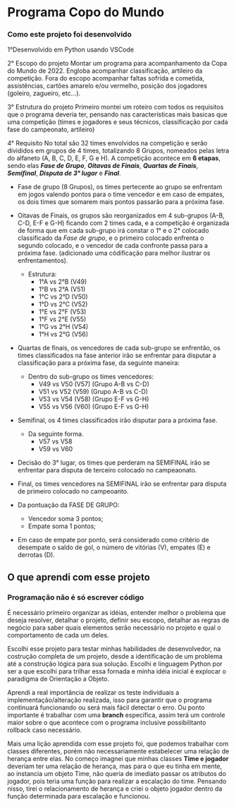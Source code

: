 # Programa Copo do Mundo

### Como este projeto foi desenvolvido

1°Desenvolvido em Python usando VSCode

2° Escopo do projeto
Montar um programa para acompanhamento da Copa do Mundo de 2022. Engloba acompanhar classificação, artileiro da competição. Fora do escopo acompanhar faltas sofrida e cometida, assistências, cartões amarelo e/ou vermelho, posição dos jogadores (goleiro, zagueiro, etc...).

3° Estrutura do projeto
Primeiro montei um roteiro com todos os requisitos que o programa deveria ter, pensando nas características mais basicas que uma competição (times e jogadores e seus técnicos, classificação por cada fase do campeonato, artileiro)

4° Requisito
No total são 32 times envolvidos na competição e serão divididos em grupos de 4 times, totalizando 8 Grupos, nomeados pelas letra do alfaneto (A, B, C, D, E, F, G e H).
A competição acontece em **6 etapas**, sendo elas ***Fase de Grupo***, ***Oitavas de Finais***, ***Quartas de Finais***, ***Semifinal***, ***Disputa de 3° lugar*** e ***Final***.

- Fase de grupo (8 Grupos), os times pertecente ao grupo se enfrentam em jogos valendo pontos para o time vencedor e em caso de empates, os dois times que somarem mais pontos passarão para a próxima fase.

- Oitavas de Finais, os grupos são reorganizados em 4 sub-grupos (A-B, C-D, E-F e G-H) ficando com 2 times cada, e a competição é organizada de forma que em cada sub-grupo irá constar o 1° e o 2° colocado classificado da *Fase de grupo*, e o primeiro colocado enfrenta o segundo colocado, e o vencedor de cada confronte passa para a próxima fase. (adicionado uma códificação para melhor ilustrar os enfrentamentos).
    - Estrutura:
        - 1°A vs 2°B (V49)
        - 1°B vs 2°A (V51)
        - 1°C vs 2°D (V50)
        - 1°D vs 2°C (V52)
        - 1°E vs 2°F (V53)
        - 1°F vs 2°E (V55)
        - 1°G vs 2°H (V54)
        - 1°H vs 2°G (V56)

- Quartas de finais, os vencedores de cada sub-grupo se enfrentão, os times classificados na fase anterior irão se enfrentar para disputar a classificação para a próxima fase, da seguinte maneira:
    - Dentro do sub-grupo os times vencedores:
        - V49 vs V50 (V57) (Grupo A-B vs C-D)
        - V51 vs V52 (V59) (Grupo A-B vs C-D)
        - V53 vs V54 (V58) (Grupo E-F vs G-H)
        - V55 vs V56 (V60) (Grupo E-F vs G-H)
        
- Semifinal, os 4 times classificados irão disputar para a próxima fase.
    - Da seguinte forma.
        - V57 vs V58
        - V59 vs V60
        
- Decisão do 3° lugar, os times que perderam na SEMIFINAL irão se enfrentar para disputa de terceiro colocado no campeaonato.

- Final, os times vencedores na SEMIFINAL irão se enfrentar para disputa de primeiro colocado no campeoanto.
    
- Da pontuação da FASE DE GRUPO:
    - Vencedor soma 3 pontos;
    - Empate soma 1 pontos;

- Em caso de empate por ponto, será considerado como critério de desempate o saldo de gol, o número de vitórias (V), empates (E) e derrotas (D).

## O que aprendi com esse projeto

### Programação não é só escrever código

É necessário primeiro organizar as idéias, entender melhor o problema que deseja resolver, detalhar o projeto, definir seu escopo, detalhar as regras de negócio para saber quais elementos serão necessário no projeto e qual o comportamento de cada um deles.

Escolhi esse projeto para testar minhas habilidades de desenvolvedor, na costrução completa de um projeto, desde a identificação de um problema até a construção lógica para sua solução. Escolhi e linguagem Python por ser a que escolhi para trilhar essa fornada e minha idéia inicial é explocar o paradigma de Orientação a Objeto.

Aprendi a real importância de realizar os teste individuais a implementação/alteração realizada, isso para garantir que o programa continuará funcionando ou será mais fácil detectar o erro. Ou ponto importante é trabalhar com uma **branch** específica, assim terá um controle maior sobre o que acontece com o programa inclusive possibilitanto rollback caso necessário.

Mais uma lição aprendida com esse projeto foi, que podemos trabalhar com classes diferentes, porém não necessariamente estabelecer uma relação de herança entre elas. No começo imagnei que minhas classes **Time e jogador** deveriam ter uma relação de herança, mas para o que eu tinha em mente, ao instancia um objeto Time, não queria de imediato passar os atributos do jogador, pois teria uma função para realizar a escalação do time. Pensando nisso, tirei o relacionamento de herança e criei o objeto jogador dentro da função determinada para escalação e funcionou.